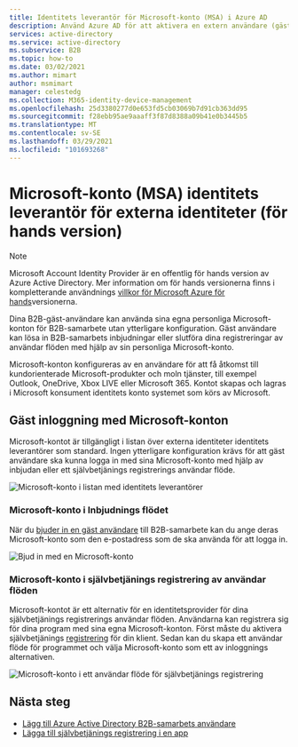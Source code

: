 ```yaml
---
title: Identitets leverantör för Microsoft-konto (MSA) i Azure AD
description: Använd Azure AD för att aktivera en extern användare (gäst) för att logga in på dina Azure AD-appar med sina Microsoft-konto (MSA).
services: active-directory
ms.service: active-directory
ms.subservice: B2B
ms.topic: how-to
ms.date: 03/02/2021
ms.author: mimart
author: msmimart
manager: celestedg
ms.collection: M365-identity-device-management
ms.openlocfilehash: 25d3380277d0e653fd5cb03069b7d91cb363dd95
ms.sourcegitcommit: f28ebb95ae9aaaff3f87d8388a09b41e0b3445b5
ms.translationtype: MT
ms.contentlocale: sv-SE
ms.lasthandoff: 03/29/2021
ms.locfileid: "101693268"
---
```

# <a name="microsoft-account-msa-identity-provider-for-external-identities-preview"></a>Microsoft-konto (MSA) identitets leverantör för externa identiteter (för hands version)

> [!NOTE]
> Microsoft Account Identity Provider är en offentlig för hands version av Azure Active Directory. Mer information om för hands versionerna finns i kompletterande användnings [villkor för Microsoft Azure för hands](https://azure.microsoft.com/support/legal/preview-supplemental-terms/)versionerna.

Dina B2B-gäst-användare kan använda sina egna personliga Microsoft-konton för B2B-samarbete utan ytterligare konfiguration. Gäst användare kan lösa in B2B-samarbets inbjudningar eller slutföra dina registreringar av användar flöden med hjälp av sin personliga Microsoft-konto.

Microsoft-konton konfigureras av en användare för att få åtkomst till kundorienterade Microsoft-produkter och moln tjänster, till exempel Outlook, OneDrive, Xbox LIVE eller Microsoft 365. Kontot skapas och lagras i Microsoft konsument identitets konto systemet som körs av Microsoft.

## <a name="guest-sign-in-using-microsoft-accounts"></a>Gäst inloggning med Microsoft-konton

Microsoft-kontot är tillgängligt i listan över externa identiteter identitets leverantörer som standard. Ingen ytterligare konfiguration krävs för att gäst användare ska kunna logga in med sina Microsoft-konto med hjälp av inbjudan eller ett självbetjänings registrerings användar flöde.

![Microsoft-konto i listan med identitets leverantörer](media/microsoft-account/microsoft-account-identity-provider.png)

### <a name="microsoft-account-in-the-invitation-flow"></a>Microsoft-konto i Inbjudnings flödet

När du [bjuder in en gäst användare](add-users-administrator.md) till B2B-samarbete kan du ange deras Microsoft-konto som den e-postadress som de ska använda för att logga in.

![Bjud in med en Microsoft-konto](media/microsoft-account/microsoft-account-invite.png)

### <a name="microsoft-account-in-self-service-sign-up-user-flows"></a>Microsoft-konto i självbetjänings registrering av användar flöden

Microsoft-kontot är ett alternativ för en identitetsprovider för dina självbetjänings registrerings användar flöden. Användarna kan registrera sig för dina program med sina egna Microsoft-konton. Först måste du aktivera självbetjänings [registrering](self-service-sign-up-user-flow.md) för din klient. Sedan kan du skapa ett användar flöde för programmet och välja Microsoft-konto som ett av inloggnings alternativen.

![Microsoft-konto i ett användar flöde för självbetjänings registrering](media/microsoft-account/microsoft-account-user-flow.png)

## <a name="next-steps"></a>Nästa steg

- [Lägg till Azure Active Directory B2B-samarbets användare](add-users-administrator.md)
- [Lägga till självbetjänings registrering i en app](self-service-sign-up-user-flow.md)